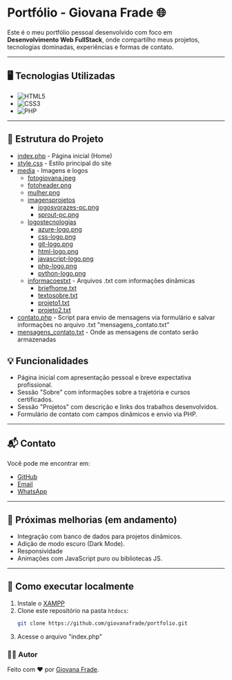 # Portfólio - Giovana Frade 🌐

Este é o meu portfólio pessoal desenvolvido com foco em **Desenvolvimento Web FullStack**, onde compartilho meus projetos, tecnologias dominadas, experiências e formas de contato.

---

## 🖥 Tecnologias Utilizadas

* ![HTML5](https://img.shields.io/badge/HTML5-E34F26?style=for-the-badge&logo=html5&logoColor=white)
* ![CSS3](https://img.shields.io/badge/CSS3-1572B6?style=for-the-badge&logo=css3&logoColor=white)
* ![PHP](https://img.shields.io/badge/Php-A01CF7?style=for-the-badge&logo=php&logoColor=white)

---


## 📁 Estrutura do Projeto
* [index.php](./index.php) - Página inicial (Home)
* [style.css](./style.css) - Estilo principal do site
* [media](./media) - Imagens e logos
  * [fotogiovana.jpeg](./media/fotogiovana.jpeg)
  * [fotoheader.png](./media/fotoheader.png)
  * [mulher.png](./media/mulher.png)
  * [imagensprojetos](./media/imagensprojetos)
    * [jogosvorazes-pc.png](./media/imagensprojetos/jogosvorazes-pc.png)
    * [sprout-pc.png](./media/imagensprojetos/sprout-pc.png)
  * [logostecnologias](./media/logostecnologias)
    * [azure-logo.png](./media/logostecnologias/azure-logo.png)
    * [css-logo.png](./media/logostecnologias/css-logo.png)
    * [git-logo.png](./media/logostecnologias/git-logo.png)
    * [html-logo.png](./media/logostecnologias/html-logo.png)
    * [javascript-logo.png](./media/logostecnologias/javascript-logo.png)
    * [php-logo.png](./media/logostecnologias/php-logo.png)
    * [python-logo.png](./media/logostecnologias/python-logo.png)
  * [informacoestxt](./informacoestxt) - Arquivos .txt com informações dinâmicas
    * [briefhome.txt](./informacoestxt/briefhome.txt)
    * [textosobre.txt](./informacoestxt/textosobre.txt)
    * [projeto1.txt](./informacoestxt/projeto1.txt)
    * [projeto2.txt](./informacoestxt/projeto2.txt)
* [contato.php](./contato.php) - Script para envio de mensagens via formulário e salvar informações no arquivo .txt "mensagens_contato.txt"
* [mensagens_contato.txt](./mensagens_contato.txt) - Onde as mensagens de contato serão armazenadas


## 💡 Funcionalidades

- Página inicial com apresentação pessoal e breve expectativa profissional.
- Sessão "Sobre" com informações sobre a trajetória e cursos certificados.
- Sessão "Projetos" com descrição e links dos trabalhos desenvolvidos.
- Formulário de contato com campos dinâmicos e envio via PHP.

---

## 📬 Contato

Você pode me encontrar em:

- [GitHub](https://github.com/giovanafrade)
- [Email](mailto:13gialves@gmail.com)
- [WhatsApp](https://wa.me/5511957150430)

---

## 🧠 Próximas melhorias (em andamento)

- Integração com banco de dados para projetos dinâmicos.
- Adição de modo escuro (Dark Mode).
- Responsividade
- Animações com JavaScript puro ou bibliotecas JS.

---

## 🚀 Como executar localmente

1. Instale o [XAMPP](https://www.apachefriends.org/index.html)
2. Clone este repositório na pasta `htdocs`:
   ```bash
   git clone https://github.com/giovanafrade/portfolio.git
3. Acesse o arquivo "index.php"

### 👨‍💻 Autor

Feito com ❤️ por [Giovana Frade](https://github.com/giovanafrade).
